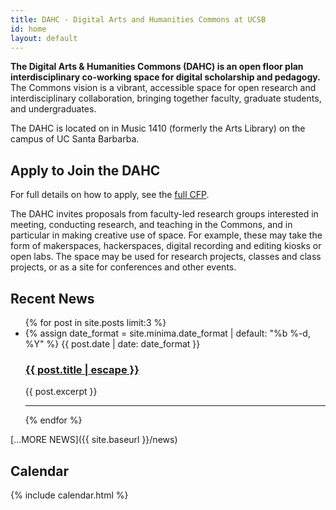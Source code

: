 ```yaml
---
title: DAHC - Digital Arts and Humanities Commons at UCSB
id: home
layout: default
---
```


**The Digital Arts & Humanities Commons (DAHC) is an open floor plan interdisciplinary co-working space for digital scholarship and pedagogy.** The Commons vision is a vibrant, accessible space for open research and interdisciplinary collaboration, bringing together faculty, graduate students, and undergraduates.

The DAHC is located on in Music 1410 (formerly the Arts Library) on the campus of UC Santa Barbarba.

## Apply to Join the DAHC

For full details on how to apply, see the [full CFP](https://goo.gl/bbNnQQ).

The DAHC invites proposals from faculty-led research groups interested in meeting, conducting research, and teaching in the Commons, and in particular in making creative use of space. For example, these may take the form of makerspaces, hackerspaces, digital recording and editing kiosks or open labs. The space may be used for research projects, classes and class projects, or as a site for conferences and other events.

## Recent News

<ul class="post-list">
  {% for post in site.posts limit:3 %}
    <li>
      {% assign date_format = site.minima.date_format | default: "%b %-d, %Y" %}
      <span class="post-meta">{{ post.date | date: date_format }}</span>
      <h3>
        <a class="post-link" href="{{ post.url | relative_url }}">{{ post.title | escape }}</a>
      </h3>
      <p>{{ post.excerpt }}</p>
      <hr>
    </li>
  {% endfor %}
</ul>

[...MORE NEWS]({{ site.baseurl }}/news)

## Calendar

{% include calendar.html %}
